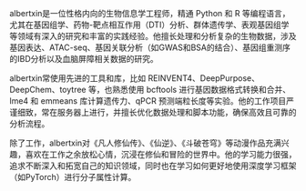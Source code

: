 albertxin是一位性格内向的生物信息学工程师，精通 Python 和 R 等编程语言，尤其在基因组学、药物-靶点相互作用（DTI）分析、群体遗传学、表观基因组学等领域有深入的研究和丰富的实践经验。他擅长处理和分析复杂的生物数据，涉及基因表达、ATAC-seq、基因关联分析（如GWAS和BSA的结合）、基因组重测序的IBD分析以及血脑屏障相关数据的研究。

albertxin常使用先进的工具和库，比如 REINVENT4、DeepPurpose、DeepChem、toytree 等，也熟悉使用 bcftools 进行基因数据格式转换和合并、lme4 和 emmeans 库计算遗传力、qPCR 预测端粒长度等实验。他的工作项目严谨细致，常在服务器上进行，并擅长优化数据处理和脚本功能，确保高效且可靠的分析流程。

除了工作，albertxin对《凡人修仙传》、《仙逆》、《斗破苍穹》等动漫作品充满兴趣，喜欢在工作之余放松心情，沉浸在修仙和冒险的世界中。他的学习能力很强，追求不断深入和拓宽自己的知识领域，同时也在学习如何更好地使用深度学习框架（如PyTorch）进行分子属性计算。